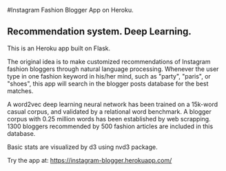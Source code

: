 #Instagram Fashion Blogger App on Heroku. 

## Recommendation system. Deep Learning.

This is an Heroku app built on Flask. 

The original idea is to make customized recommendations of Instagram fashion bloggers through natural language processing. Whenever the user type in one fashion keyword in his/her mind, such as "party", "paris", or "shoes", this app will search in the blogger posts database for the best matches.  

A word2vec deep learning neural network has been trained on a 15k-word casual corpus, and validated by a relational word benchmark. 
    A blogger corpus with 0.25 million words has been established by web scrapping. 1300 bloggers recommended by 500 fashion articles are included in this database.

Basic stats are visualized by d3 using nvd3 package.

Try the app at: https://instagram-blogger.herokuapp.com/



